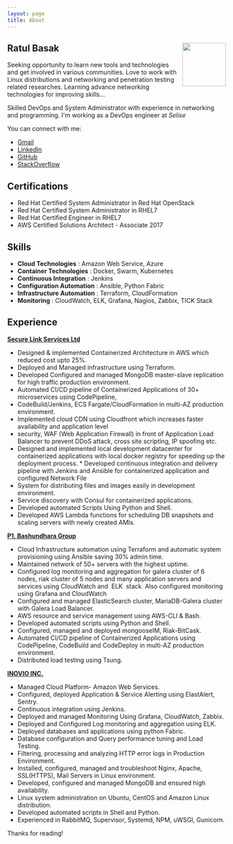 ```yaml
---
layout: page
title: About
---
```


## Ratul Basak           <img align="right" width="100" height="100" src="{{ site.baseurl }}/public/cutmypic.png">                  

<p class="message">
  Seeking opportunity to learn new tools and technologies and get involved in various communities. Love to work with Linux distributions and networking and penetration testing related researches. Learning advance networking technologies for improving skills...
</p>

Skilled DevOps and System Administrator with experience in networking and programming. I'm working as a DevOps engineer at *Selise*

You can connect with me:

* [Gmail](ratulbasak93@gmail.com)
* [LinkedIn](http://www.linkedin.com/in/ratul-basak)
* [GitHub](https://github.com/ratulbasak)
* [StackOverflow](https://stackoverflow.com/users/8799395/ratul-basak)



## Certifications

* Red Hat Certified System Administrator in Red Hat OpenStack
* Red Hat Certified System Administrator in RHEL7
* Red Hat Certified Engineer in RHEL7
* AWS Certified Solutions Architect - Associate 2017



## Skills

* **Cloud Technologies** : Amazon Web Service, Azure
* **Container Technologies** : Docker, Swarm, Kubernetes
* **Continuous Integration** : Jenkins
* **Configuration Automation** : Ansible, Python Fabric
* **Infrastructure Automation** : Terraform, CloudFormation
* **Monitoring** :​ CloudWatch, ELK, Grafana, Nagios, Zabbix, TICK Stack


## Experience

[**Secure Link Services Ltd**](https://selise.ch)
* Designed & implemented Containerized Architecture in AWS which reduced cost upto 25%.
* Deployed and Managed infrastructure using Terraform.
* Developed Configured and managed MongoDB master-slave replication for high traffic production environment.
* Automated CI/CD pipeline of Containerized Applications of 30+ microservices using CodePipeline,
* CodeBuild/Jenkins, ECS Fargate/CloudFormation in multi-AZ production environment.
* Implemented cloud CDN using Cloudfront which increases faster availability and application level
* security, WAF (Web Application Firewall) in front of Application Load Balancer to prevent DDoS attack, cross site scripting, IP spoofing etc.
* Designed and implemented local development datacenter for containerized applications with local docker registry for speeding up the deployment process. * Developed continuous integration and delivery pipeline with Jenkins and Ansible for containerized application and configured Network File
* System for distributing files and images easily in development environment.
* Service discovery with Consul for containerized applications.
* Developed automated Scripts Using Python and Shell.
* Developed AWS Lambda functions for scheduling DB snapshots and scaling servers with newly created AMIs.


[**P1​, Bashundhara Group**](http://gagagugu.com/)
* Cloud Infrastructure automation using Terraform and automatic system provisioning using Ansible saving 30% admin time.
* Maintained network of 50+ servers with the highest uptime.
* Configured log monitoring and aggregation for galera cluster of 6 nodes, riak cluster of 5 nodes and many application servers and services using CloudWatch and ​ ELK ​ stack. Also configured monitoring using Grafana and CloudWatch
* Configured and managed ElasticSearch cluster, MariaDB-Galera cluster with Galera Load Balancer.
* AWS resource and service management using AWS-CLI & Bash.
* Developed automated scripts using Python and Shell.
* Configured, managed and deployed mongooseIM, Riak-BitCask.
* Automated CI/CD pipeline of Containerized Applications using CodePipeline, CodeBuild and CodeDeploy in multi-AZ production environment.
* Distributed load testing using Tsung.


[**INOVIO INC.**](https://inov.io/)
* Managed Cloud Platform- Amazon Web Services.
* Configured, deployed Application & Service Alerting using ElastAlert, Sentry.
* Continuous integration using Jenkins.
* Deployed and managed Monitoring Using Grafana, CloudWatch, Zabbix.
* Deployed and Configured Log monitoring and aggregation using ​ELK​ .
* Deployed databases and applications using python Fabric.
* Database configuration and Query performance tuning and Load Testing.
* Filtering, processing and analyzing HTTP error logs in Production Environment.
* Installed, configured, managed and troubleshoot Nginx, Apache, SSL(HTTPS), Mail Servers in Linux environment.
* Developed, configured and managed MongoDB and ensured high availability.
* Linux system administration on Ubuntu, CentOS and Amazon Linux distribution.
* Developed automated scripts in Shell and Python.
* Experienced in RabbitMQ, Supervisor, Systemd, NPM, uWSGI, Gunicorn.



Thanks for reading!
